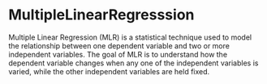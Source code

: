 # MultipleLinearRegresssion
Multiple Linear Regression (MLR) is a statistical technique used to model the relationship between one dependent variable and two or more independent variables. The goal of MLR is to understand how the dependent variable changes when any one of the independent variables is varied, while the other independent variables are held fixed.
